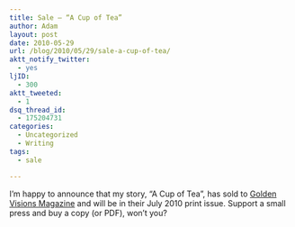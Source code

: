 ```yaml
---
title: Sale – “A Cup of Tea”
author: Adam
layout: post
date: 2010-05-29
url: /blog/2010/05/29/sale-a-cup-of-tea/
aktt_notify_twitter:
  - yes
ljID:
  - 300
aktt_tweeted:
  - 1
dsq_thread_id:
  - 175204731
categories:
  - Uncategorized
  - Writing
tags:
  - sale

---
```

I’m happy to announce that my story, “A Cup of Tea”, has sold to [Golden Visions Magazine][1] and will be in their July 2010 print issue. Support a small press and buy a copy (or PDF), won’t you?

 [1]: http://www.goldenvisionsmagazine.biz/